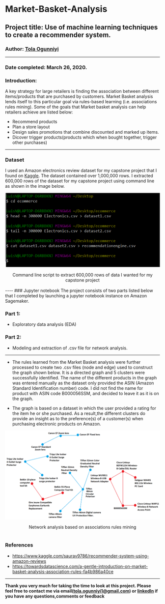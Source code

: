 # Market-Basket-Analysis

## Project title: Use of machine learning techniques to create a recommender system.

### Author: [Tola Ogunniyi](https://www.linkedin.com/in/tolaogunniyi/)
----

### Date completed: March 26, 2020.

### Introduction:
A key strategy for large retailers is finding the association between different items/products that are purchased by customers. Market Basket analysis lends itself to this particular goal via rules-based learning (i.e. associations rules mining).
Some of the goals that Market basket analysis can help retailers achieve are listed below:
- Recommend products
- Plan a store layout 
- Design sales promotions that combine discounted and marked up items.
- Dicover trigger products(products which when bought together, trigger other purchases) 
----

### Dataset
 I used an Amazon electronics review dataset for my capstone project that I found on [Kaggle](https://www.kaggle.com/saurav9786/amazon-product-reviews). The dataset contained over 1,000,000 rows. I extracted 600,000 rows of the dataset for my capstone project using command line as shown in the image below.

![top terms](images/command_line.png)
<div align="center"> Command line script to extract 600,000 rows of data I wanted for my capstone project</div>
<br>
----
### Jupyter notebook 
The project consists of two parts listed below that I completed by launching a jupyter notebook instance on Amazon Sagemaker. 

### Part 1: 
 - Exploratory data analysis (EDA) 

### Part 2:
 - Modeling and extraction of .csv file for network analysis.
 ----
 
- The rules learned from the Market Basket analysis were further processed to create two .csv files (node and edge) used to construct the graph shown below. It is a directed graph and 5 clusters were successfully identified. The name of the different products in the graph was entered manually as the dataset only provided the ASIN (Amazon Standard Identification number) code. I did not find the name for product with ASIN code B000056SSM, and decided to leave it as it is on the graph. 

- The graph is based on a dataset in which the user provided a rating for the item he or she purchased. As a result,the different clusters do provide an insight as to the preference(s) of a customer(s) when purchasing electronic products on Amazon.

![top terms](images/network_analysis.png)
<div align="center"> Network analysis based on associations rules mining</div>
<br> 



### References
- https://www.kaggle.com/saurav9786/recommender-system-using-amazon-reviews
- https://towardsdatascience.com/a-gentle-introduction-on-market-basket-analysis-association-rules-fa4b986a40ce

---

<strong>Thank you very much for taking the time to look at this project. Please feel free to contact me via 
email(tola.ogunniyi1@gmail.com) or [linkedIn](https://www.linkedin.com/in/tolaogunniyi/) if you have any 
questions,comments or feedback</strong>
